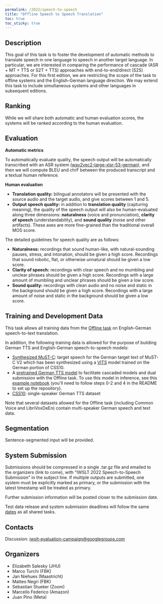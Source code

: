 ```yaml
---
permalink: /2022/speech-to-speech
title: "Offline Speech to Speech Translation"
toc: true
toc_sticky: true
---
```


## Description

<!-- the task, the languages, and the type of data -->

This goal of this task is to foster the development of automatic methods to translate speech in one language to speech in another target language. In particular, we are interested in comparing the performance of cascade (ASR + MT + TTS or S2T + TTS) approaches with end-to-end/direct (S2S) approaches. For this first edition, we are restricting the scope of the task to offline systems and the English-German language direction. We may extend this task to include simultaneous systems and other languages in subsequent editions.

## Ranking

While we will share both automatic and human evaluation scores, the systems will be ranked according to the human evaluation.

## Evaluation

**Automatic metrics**

To automatically evaluate quality, the speech output will be automatically transcribed with an ASR system ([wav2vec2-large-xlsr-53-german](https://huggingface.co/facebook/wav2vec2-large-xlsr-53-german)), and then we will compute BLEU and chrF between the produced transcript and a textual human reference.

**Human evaluation**

- **Translation quality:** bilingual annotators will be presented with the source audio and the target audio, and give scores between 1 and 5.
- **Output speech quality:** in addition to **translation quality** (capturing meaning), the quality of the speech output will also be human-evaluated along three dimensions: **naturalness** (voice and pronunciation), **clarity of speech** (understandability), and **sound quality** (noise and other artifacts). These axes are more fine-grained than the traditional overall MOS score.

The detailed guidelines for speech quality are as follows:
- **Naturalness:** recordings that sound human-like, with natural-sounding pauses, stress, and intonation, should be given a high score. Recordings that sound robotic, flat, or otherwise unnatural should be given a low score.
- **Clarity of speech:** recordings with clear speech and no mumbling and unclear phrases should be given a high score. Recordings with a large amount of mumbling and unclear phrases should be given a low score.
- **Sound quality:** recordings with clean audio and no noise and static in the background should be given a high score. Recordings with a large amount of noise and static in the background should be given a low score.


## Training and Development Data

This task allows all training data from the [Offline task](https://iwslt.org/2022/offline) on English-German speech-to-text translation.

In addition, the following training data is allowed for the purpose of building German TTS and English-German speech-to-speech models:
- [Synthesized MuST-C](https://dl.fbaipublicfiles.com/s2st/mustc_v2_en_de_tts.tgz): target speech for the German target text of MuST-C V2 which has been synthesized using a [VITS](https://github.com/jaywalnut310/vits) model trained on the German portion of CSS10.
- A [pretrained German TTS model](https://dl.fbaipublicfiles.com/s2st/G_24000.pth) to facilitate cascaded models and dual submission with the Offline task. To use this model in inference, see this [example notebook](https://github.com/jmp84/vits/blob/main/inference_iwslt.ipynb) (you'll need to follow steps 0-2 and 4 in the README to set up the repository). 
- [CSS10](https://github.com/Kyubyong/css10): single-speaker German TTS dataset

Note that several datasets allowed for the Offline task (including Common Voice and LibriVoxDeEn) contain multi-speaker German speech and text data. 

## Segmentation

Sentence-segmented input will be provided.

## System Submission

Submissions should be compressed in a single .tar.gz file and emailed to the organizers (link to come), with "IWSLT 2022 Speech-to-Speech Submission" in the subject line.
If multiple outputs are submitted, one system must be explicitly marked as primary, or the submission with the latest timestamp will be treated as primary.

Further submission information will be posted closer to the submission date.

Test data release and system submission deadlines will follow the same [dates](/2022/#important-dates) as all shared tasks.


## Contacts

Discussion: [iwslt-evaluation-campaign@googlegroups.com](https://groups.google.com/g/iwslt-evaluation-campaign)

## Organizers

<!-- list of names and affiliations -->

* Elizabeth Salesky (JHU)
* Marco Turchi (FBK)
* Jan Niehues (Maastricht)
* Matteo Negri (FBK)
* Sebastian Stueker (Zoom)
* Marcello Federico (Amazon)
* Juan Pino (Meta)

<!-- Markdown notes: comments can be formed as above; bulleted lines start with a - ; if you want to have a line break either put a blank line in between the text or leave two spaces at the end of the line -->


